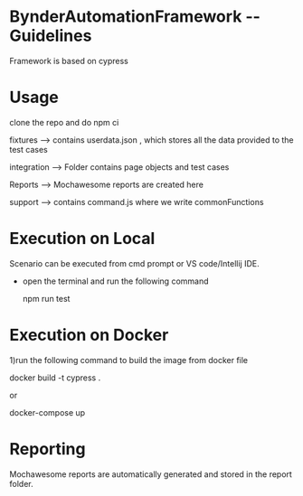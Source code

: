# BynderAutomationFramework -- Guidelines
Framework is based on cypress

# Usage
clone the repo and do npm ci

fixtures --> contains userdata.json , which stores all the data provided to the test cases

integration --> Folder contains page objects and test cases

Reports --> Mochawesome reports are created here

support --> contains command.js where we write commonFunctions

# Execution on Local
Scenario can be executed from cmd prompt or VS code/Intellij IDE. 

* open the terminal and run the following command

   npm run test

# Execution on Docker
1)run the following command to build the image from docker file

docker build -t cypress .

or

docker-compose up

# Reporting
Mochawesome reports are automatically generated and stored in the report folder.



